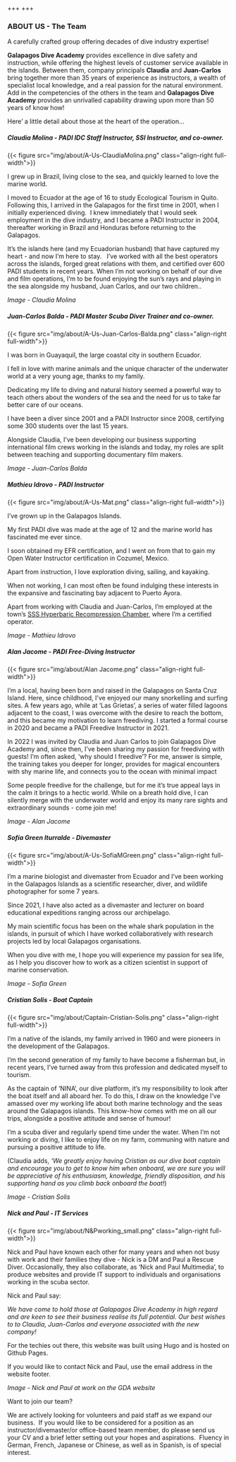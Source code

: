 +++
+++

### ABOUT US - The Team

<span class="strapline">A carefully crafted group offering decades of dive industry expertise! </span>


**Galapagos Dive Academy** provides excellence in dive safety and instruction, while offering the highest levels of customer service available in the islands.  Between them, company principals **Claudia** and **Juan-Carlos** bring together more than 35 years of experience as instructors, a wealth of specialist local knowledge, and a real passion for the natural environment. Add in the competencies of the others in the team and **Galapagos Dive Academy** provides an unrivalled capability drawing upon more than 50 years of know how!

Here’ a little detail about those at the heart of the operation...
 
##### Claudia Molina - PADI IDC Staff Instructor, SSI Instructor, and co-owner.

{{< figure src="img/about/A-Us-ClaudiaMolina.png" class="align-right full-width">}}

I grew up in Brazil, living close to the sea, and quickly learned to love the marine world.  

I moved to Ecuador at the age of 16 to study Ecological Tourism in Quito.  Following this, I arrived in the Galapagos for the first time in 2001, when I initially experienced diving.  I knew immediately that I would seek employment in the dive industry, and I became a PADI Instructor in 2004, thereafter working in Brazil and Honduras before returning to the Galapagos.  

It’s the islands here (and my Ecuadorian husband) that have captured my heart - and now I’m here to stay.
 
I’ve worked with all the best operators across the islands, forged great relations with them, and certified over 600 PADI students in recent years. When I’m not working on behalf of our dive and film operations, I’m to be found enjoying the sun’s rays and playing in the sea alongside my husband, Juan Carlos, and our two children..

*Image - Claudia Molina*

<div class="grey-bar"></div>

##### Juan-Carlos Balda - PADI Master Scuba Diver Trainer and co-owner.

{{< figure src="img/about/A-Us-Juan-Carlos-Balda.png" class="align-right full-width">}}

I was born in Guayaquil, the large coastal city in southern Ecuador.

I fell in love with marine animals and the unique character of the underwater world at a very young age, thanks to my family.  

Dedicating my life to diving and natural history seemed a powerful way to teach others about the wonders of the sea and the need for us to take far better care of our oceans.   

I have been a diver since 2001 and a PADI Instructor since 2008, certifying some 300 students over the last 15 years.  

Alongside Claudia, I’ve been developing our business supporting international film crews working in the islands and today, my roles are split between teaching and supporting documentary film makers.

*Image - Juan-Carlos Balda*

<div class="grey-bar"></div>

##### Mathieu Idrovo - PADI Instructor 

{{< figure src="img/about/A-Us-Mat.png" class="align-right full-width">}}

I’ve grown up in the Galapagos Islands. 

My first PADI dive was made at the age of 12 and the marine world has fascinated me ever since.  

I soon obtained my EFR certification, and I went on from that to gain my Open Water Instructor certification in Cozumel, Mexico.

Apart from instruction, I love exploration diving, sailing, and kayaking.

When not working, I can most often be found indulging these interests in the expansive and fascinating bay adjacent to Puerto Ayora.

Apart from working with Claudia and Juan-Carlos, I’m employed at the town’s [SSS Hyperbaric Recompression Chamber](https://www.sssnetwork.com/pages/galapagoshome.html),  where I’m a certified operator. 

*Image - Mathieu Idrovo*

<div class="grey-bar"></div>

##### Alan Jacome - PADI Free-Diving Instructor

{{< figure src="img/about/Alan Jacome.png" class="align-right full-width">}}

I’m a local, having been born and raised in the Galapagos on Santa Cruz Island.  Here, since childhood, I’ve enjoyed our many snorkelling and surfing sites. A few years ago, while at ‘Las Grietas’, a series of water filled lagoons adjacent to the coast, I was overcome with the desire to reach the bottom, and this became my motivation to learn freediving. I started a formal course in 2020 and became a PADI Freedive Instructor in 2021. 

In 2022 I was invited by Claudia and Juan Carlos to join Galapagos Dive Academy and, since then, I’ve been sharing my passion for freediving with guests! I’m often asked, ‘why should I freedive’? For me, answer is simple, the training takes you deeper for longer, provides for magical encounters with shy marine life, and connects you to the ocean with minimal impact 

Some people freedive for the challenge, but for me it’s true appeal lays in the calm it brings to a hectic world. While on a breath hold dive, I can silently merge with the underwater world and enjoy its many rare sights and extraordinary sounds - come join me!

*Image - Alan Jacome*

<div class="grey-bar"></div>

##### Sofía Green Iturralde - Divemaster

{{< figure src="img/about/A-Us-SofiaMGreen.png" class="align-right full-width">}}

I’m a marine biologist and divemaster from Ecuador and I’ve been working in the Galapagos Islands as a scientific researcher, diver, and wildlife photographer for some 7 years.

Since 2021, I have also acted as a divemaster and lecturer on board educational expeditions ranging across our archipelago.

My main scientific focus has been on the whale shark population in the islands, in pursuit of which I have worked collaboratively with research projects led by local Galapagos organisations.

When you dive with me, I hope you will experience my passion for sea life, as I help you discover how to work as a citizen scientist in support of marine conservation.
 

*Image - Sofia Green*

<div class="grey-bar"></div>

##### Cristian Solis - Boat Captain

{{< figure src="img/about/Captain-Cristian-Solis.png" class="align-right full-width">}}

I’m a native of the islands, my family arrived in 1960 and were pioneers in the development of the Galapagos.

I’m the second generation of my family to have become a fisherman but, in recent years, I’ve turned away from this profession and dedicated myself to tourism.

As the captain of ‘NINA’, our dive platform, it’s my responsibility to look after the boat itself and all aboard her. To do this, I draw on the knowledge I’ve amassed over my working life about both marine technology and the seas around the Galapagos islands.  This know-how comes with me on all our trips, alongside a positive attitude and sense of humour!

I’m a scuba diver and regularly spend time under the water. When I’m not working or diving, I like to enjoy life on my farm, communing with nature and pursuing a positive attitude to life.

(Claudia adds, *‘We greatly enjoy having Cristian as our dive boat captain and encourage you to get to know him when onboard, we are sure you will be appreciative of his enthusiasm, knowledge, friendly disposition, and his supporting hand as you climb back onboard the boat!*)


*Image - Cristian Solis*

<div class="grey-bar"></div>

##### Nick and Paul - IT Services

{{< figure src="img/about/N&Pworking_small.png" class="align-right full-width">}}

Nick and Paul have known each other for many years and when not busy with work and their families they dive - Nick is a DM and Paul a Rescue Diver. Occasionally, they also collaborate, as ‘Nick and Paul Multimedia’, to produce websites and provide IT support to individuals and organisations working in the scuba sector.

Nick and Paul say:

 *We have come to hold those at Galapagos Dive Academy in high regard and are keen to see their business realise its full potential.  Our best wishes to to Claudia, Juan-Carlos and everyone associated with the new company!*

For the techies out there, this website was built using Hugo and is hosted on Github Pages. 

If you would like to contact Nick and Paul, use the email address in the website footer.

*Image - Nick and Paul at work on the GDA website*

<div class="grey-bar"></div>

<span class="strapline">Want to join our team? </span>

We are actively looking for volunteers and paid staff as we expand our business.  If you would like to be considered for a position as an instructor/divemaster/or office-based team member, do please send us your CV and a brief letter setting out your hopes and aspirations.  Fluency in German, French, Japanese or Chinese, as well as in Spanish, is of special interest.

